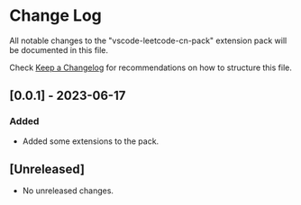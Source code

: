# Change Log

All notable changes to the "vscode-leetcode-cn-pack" extension pack will be documented in this file.

Check [Keep a Changelog](http://keepachangelog.com/) for recommendations on how to structure this file.

## [0.0.1] - 2023-06-17

### Added

- Added some extensions to the pack.

## [Unreleased]

- No unreleased changes.
